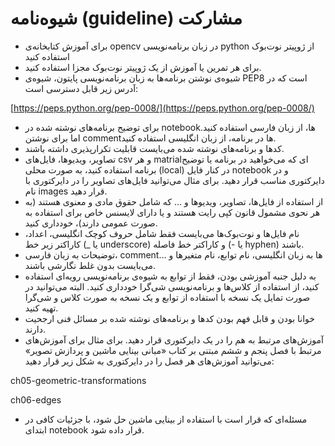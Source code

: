 # شیوه‌نامه (guideline) مشارکت

* برای آموزش کتابخانه‌ی opencv در زبان برنامه‌نویسی python از ژوپیتر نوت‌بوک استفاده کنید
* برای هر تمرین یا آموزش از یک ژوپیتر نوت‌بوک مجزا استفاده کنید.
* شیوه‌ی نوشتن برنامه‌ها به زبان برنامه‌نویسی پایتون، شیوه‌ی PEP8 است که در آدرس زیر قابل دسترسی است:

[https://peps.python.org/pep-0008/](https://peps.python.org/pep-0008/)
* برای توضیح برنامه‌های نوشته شده در notebookها، از زبان فارسی استفاده کنید. اما برای نوشتن commentها در برنامه، از زبان انگلیسی استفاده کنید.
* کدها و برنامه‌های نوشته شده می‌بایست قابلیت تکرارپذیری داشته باشند.
* تصاویر، ویدیوها، فایل‌های csv و هر matrialای که می‌خواهید در برنامه یا توضیح برنامه استفاده کنید، به صورت محلی (local) در کنار فایل notebook و در دایرکتوری مناسب قرار دهید. برای مثال می‌توانید فایل‌های تصاویر را در دایرکتوری با نام images قرار دهید.
* از استفاده از فایل‌ها، تصاویر، ویدیوها و … که شامل حقوق مادی و معنوی هستند (به هر نحوی مشمول قانون کپی رایت هستند و یا دارای لایسنس خاص برای استفاده به صورت عمومی دارند)، خودداری کنید.
* نام فایل‌ها و نوت‌بوک‌ها می‌بایست فقط شامل حروف کوچک انگلیسی، اعداد، کاراکتر زیر خط (_ یا underscore) و کاراکتر خط فاصله (- یا hyphen) باشند.
* توضیحات به زبان فارسی، commentها به زبان انگلیسی، نام توابع، نام متغیرها و … می‌بایست بدون غلط نگارشی باشند.
* به دلیل جنبه آموزشی بودن، فقط از توابع به شیوه‌ی برنامه‌نویسی رویه‌ای استفاده کنید، از استفاده از کلاس‌ها و برنامه‌نویسی شی‌گرا خودداری کنید. البته می‌توانید در صورت تمایل یک نسخه با استفاده از توابع و یک نسخه به صورت کلاس و شی‌گرا تهیه کنید.
* خوانا بودن و قابل فهم بودن کدها و برنامه‌های نوشته شده بر مسائل فنی ارجحیت دارند.
* آموزش‌های مرتبط به هم را در یک دایرکتوری قرار دهید. برای مثال برای آموزش‌های مرتبط با فصل پنجم و ششم مبتنی بر کتاب «مبانی بینایی ماشین و پردازش تصویر» می‌توانید آموزش‌های هر فصل را در دایرکتوری به شکل زیر قرار دهید:

ch05-geometric-transformations
  
ch06-edges
* مسئله‌ای که قرار است با استفاده از بینایی ماشین حل شود، با جزئیات کافی در ابتدای notebook قرار داده شود.
